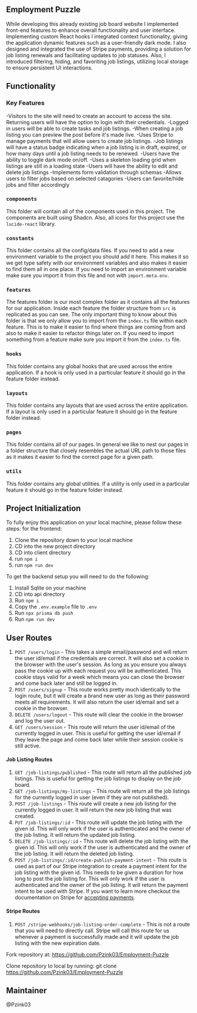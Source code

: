 ## Employment Puzzle
While developing this already existing job board website I implemented front-end features to enhance overall functionality and user interface. Implementing custom React hooks I integrated context functionality, giving the application dynamic features such as a user-friendly dark mode. I also designed and integrated the use of Stripe payments, providing a solution for job listing renewals and facilitating updates to job statuses. Also, I introduced filtering, hiding, and favoriting job listings, utilizing local storage to ensure persistent UI interactions.
## Functionality

### Key Features
-Visitors to the site will need to create an account to access the site. Returning users will have the option to login with their credentials.
-Logged in users will be able to create tasks and job listings.
-When creating a job listing you can preview the post before it's made live.
-Uses Stripe to manage payments that will allow users to create job listings.
-Job listings will have a status badge indicating when a job listing is in draft, expired, or how many days until a job listing needs to be renewed.
-Users have the ability to toggle dark mode on/off.
-Uses a skeleton loading grid when listings are still in a loading state
-Users will have the ability to edit and delete job listings
-Implements form validation through schemas
-Allows users to filter jobs based on selected catagories
-Users can favorite/hide jobs and filter accordingly

### `components`

 This folder will contain all of the components used in this project. The components are built using Shadcn. Also, all icons for this project use the `lucide-react` library.

### `constants`

This folder contains all the config/data files. If you need to add a new environment variable to the project you should add it here. This makes it so we get type safety with our environment variables and also makes it easier to find them all in one place. If you need to import an environment variable make sure you import it from this file and not with `import.meta.env`.

### `features`

The features folder is our most complex folder as it contains all the features for our application. Inside each feature the folder structure from `src` is replicated as you can see. The only important thing to know about this folder is that we only allow you to import from the `index.ts` file within each feature. This is to make it easier to find where things are coming from and also to make it easier to refactor things later on. If you need to import something from a feature make sure you import it from the `index.ts` file.

### `hooks`

This folder contains any global hooks that are used across the entire application. If a hook is only used in a particular feature it should go in the feature folder instead.

### `layouts`

This folder contains any layouts that are used across the entire application. If a layout is only used in a particular feature it should go in the feature folder instead.

### `pages`

This folder contains all of our pages. In general we like to nest our pages in a folder structure that closely resembles the actual URL path to those files as it makes it easier to find the correct page for a given path.

### `utils`

This folder contains any global utilities. If a utility is only used in a particular feature it should go in the feature folder instead.

## Project Initialization

To fully enjoy this application on your local machine, please follow these steps:
for the frontend:
1. Clone the repository down to your local machine
2. CD into the new project directory
3. CD into client directory
4. run `npm i`
5. run `npm run dev`

To get the backend setup you will need to do the following:
1. Install Sqlite on your machine
2. CD into api directory
3. Run `npm i`
4. Copy the `.env.example` file to `.env`
5. Run `npx prisma db push`
6. Run `npm run dev`

## User Routes

1. `POST /users/login` - This takes a simple email/password and will return the user id/email if the credentials are correct. It will also set a cookie in the browser with the user's session. As long as you ensure you always pass the cookie up with each request you will be authenticated. This cookie stays valid for a week which means you can close the browser and come back later and still be logged in.
2. `POST /users/signup` - This route works pretty much identically to the login route, but it will create a brand new user as long as their password meets all requirements. It will also return the user id/email and set a cookie in the browser.
3. `DELETE /users/logout` - This route will clear the cookie in the browser and log the user out.
4. `GET /users/session` - This route will return the user id/email of the currently logged in user. This is useful for getting the user id/email if they leave the page and come back later while their session cookie is still active.

#### Job Listing Routes

1. `GET /job-listings/published` - This route will return all the published job listings. This is useful for getting the job listings to display on the job board.
2. `GET /job-listings/my-listings` - This route will return all the job listings for the currently logged in user (even if they are not published).
3. `POST /job-listings` - This route will create a new job listing for the currently logged in user. It will return the new job listing that was created.
4. `PUT /job-listings/:id` - This route will update the job listing with the given id. This will only work if the user is authenticated and the owner of the job listing. It will return the updated job listing.
5. `DELETE /job-listings/:id` - This route will delete the job listing with the given id. This will only work if the user is authenticated and the owner of the job listing. It will return the deleted job listing.
6. `POST /job-listings/:id/create-publish-payment-intent` - This route is used as part of our Stripe integration to create a payment intent for the job listing with the given id. This needs to be given a duration for how long to post the job listing for. This will only work if the user is authenticated and the owner of the job listing. It will return the payment intent to be used with Stripe. If you want to learn more checkout the documentation on Stripe for [accepting payments](https://stripe.com/docs/payments/quickstart).

#### Stripe Routes

1. `POST /stripe-webhooks/job-listing-order-complete` - This is not a route that you will need to directly call. Stripe will call this route for us whenever a payment is successfully made and it will update the job listing with the new expiration date.

Fork repository at: https://github.com/Pzink03/Employment-Puzzle

Clone repository to local by running: git clone https://github.com/Pzink03/Employment-Puzzle

## Maintainer
@Pzink03
